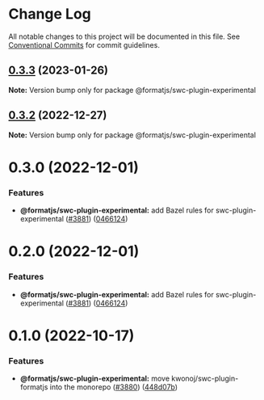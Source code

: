# Change Log

All notable changes to this project will be documented in this file.
See [Conventional Commits](https://conventionalcommits.org) for commit guidelines.

## [0.3.3](https://github.com/formatjs/formatjs/compare/@formatjs/swc-plugin-experimental@0.3.2...@formatjs/swc-plugin-experimental@0.3.3) (2023-01-26)

**Note:** Version bump only for package @formatjs/swc-plugin-experimental

## [0.3.2](https://github.com/formatjs/formatjs/compare/@formatjs/swc-plugin-experimental@0.3.0...@formatjs/swc-plugin-experimental@0.3.2) (2022-12-27)

**Note:** Version bump only for package @formatjs/swc-plugin-experimental

# 0.3.0 (2022-12-01)

### Features

* **@formatjs/swc-plugin-experimental:** add Bazel rules for swc-plugin-experimental ([#3881](https://github.com/formatjs/formatjs/issues/3881)) ([0466124](https://github.com/formatjs/formatjs/commit/0466124aebbbde20b70d26ff3cababb5ab16880b))

# 0.2.0 (2022-12-01)

### Features

* **@formatjs/swc-plugin-experimental:** add Bazel rules for swc-plugin-experimental ([#3881](https://github.com/formatjs/formatjs/issues/3881)) ([0466124](https://github.com/formatjs/formatjs/commit/0466124aebbbde20b70d26ff3cababb5ab16880b))

# 0.1.0 (2022-10-17)

### Features

* **@formatjs/swc-plugin-experimental:** move kwonoj/swc-plugin-formatjs into the monorepo ([#3880](https://github.com/formatjs/formatjs/pull/3880)) ([448d07b](https://github.com/formatjs/formatjs/commit/448d07bf9398acc34b12752e3507f0a1e6739a83))
